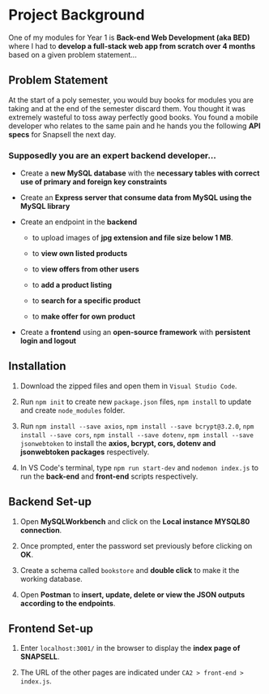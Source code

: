 # Project Background
One of my modules for Year 1 is **Back-end Web Development (aka BED)** where I had to **develop a full-stack web app from scratch over 4 months** based on a given problem statement...

## Problem Statement

At the start of a poly semester, you would buy books for modules you are taking and at the end of the semester discard them. You thought it was extremely wasteful to toss away perfectly good books. You found a mobile developer who relates to the same pain and he hands you the following **API specs** for Snapsell the next day. 

### Supposedly you are an expert backend developer...

- Create a **new MySQL database** with the **necessary tables with correct use of primary and foreign key constraints**

- Create an **Express server that consume data from MySQL using the MySQL library**

- Create an endpoint in the **backend** 

  - to upload images of **jpg extension and file size below 1 MB**.
  
  - to **view own listed products**
  
  -	to **view offers from other users**
  
  -	to **add a product listing**  
  
  -	to **search for a specific product**
  
  -	to **make offer for own product**
  
- Create a **frontend** using an **open-source framework** with **persistent login and logout**

## Installation 

1. Download the zipped files and open them in `Visual Studio Code`.

2. Run `npm init` to create new `package.json` files, `npm install` to update and create `node_modules` folder. 

3. Run `npm install --save axios`, `npm install --save bcrypt@3.2.0`, `npm install --save cors`, `npm install --save dotenv`, `npm install --save jsonwebtoken` to install the **axios, bcrypt, cors, dotenv and jsonwebtoken packages** respectively. 
    
4. In VS Code's terminal, type `npm run start-dev` and `nodemon index.js` to run the **back-end** and **front-end** scripts respectively.

## Backend Set-up

1. Open **MySQLWorkbench** and click on the **Local instance MYSQL80 connection**. 

2. Once prompted, enter the password set previously before clicking on **OK**. 

3. Create a schema called `bookstore` and **double click** to make it the working database.

4. Open **Postman** to **insert, update, delete or view the JSON outputs according to the endpoints**.

## Frontend Set-up

1. Enter `localhost:3001/` in the browser to display the **index page of SNAPSELL**.

2. The URL of the other pages are indicated under `CA2 > front-end > index.js`. 
